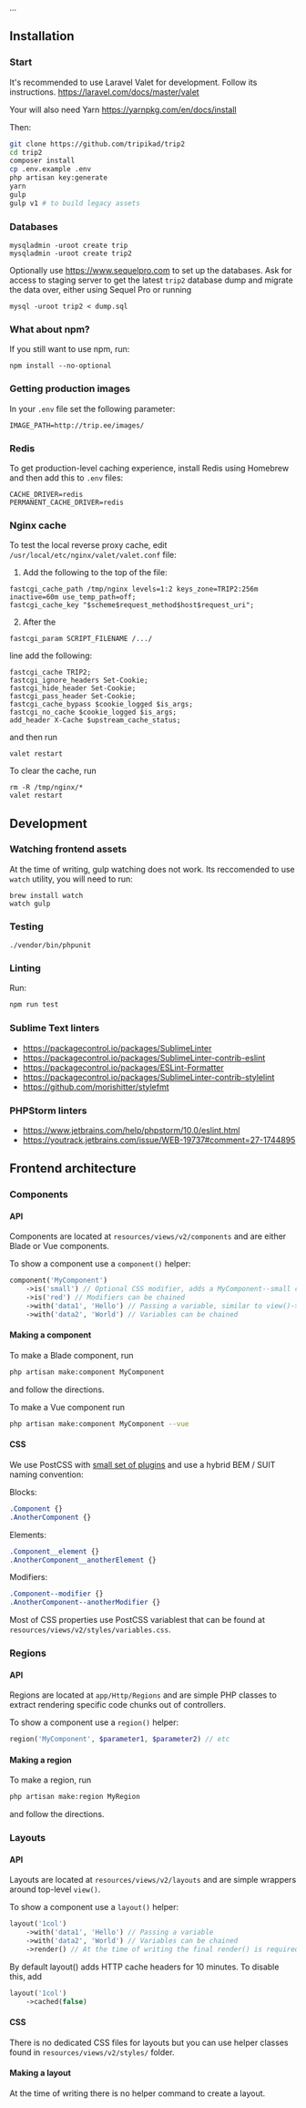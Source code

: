 ...

## Installation

### Start

It's recommended to use Laravel Valet for development. Follow its instructions. https://laravel.com/docs/master/valet

Your will also need Yarn https://yarnpkg.com/en/docs/install

Then:

```sh
git clone https://github.com/tripikad/trip2
cd trip2
composer install
cp .env.example .env
php artisan key:generate
yarn
gulp
gulp v1 # to build legacy assets
```

### Databases

```
mysqladmin -uroot create trip
mysqladmin -uroot create trip2
```

Optionally use https://www.sequelpro.com to set up the databases. Ask for access to staging server to get the latest `trip2` database dump and migrate the data over, either using Sequel Pro or running

```
mysql -uroot trip2 < dump.sql
```

### What about npm?

If you still want to use npm, run:

```
npm install --no-optional
```

### Getting production images

In your `.env` file set the following parameter:

```
IMAGE_PATH=http://trip.ee/images/
```

### Redis

To get production-level caching experience, install Redis using Homebrew and then
add this to `.env` files:

```
CACHE_DRIVER=redis
PERMANENT_CACHE_DRIVER=redis
```

### Nginx cache

To test the local reverse proxy cache, edit `/usr/local/etc/nginx/valet/valet.conf` file:

1. Add the following to the top of the file:

```nginx
fastcgi_cache_path /tmp/nginx levels=1:2 keys_zone=TRIP2:256m inactive=60m use_temp_path=off; 
fastcgi_cache_key "$scheme$request_method$host$request_uri";
```

2. After the

```
fastcgi_param SCRIPT_FILENAME /.../
```

line add the following:

```nginx
fastcgi_cache TRIP2;
fastcgi_ignore_headers Set-Cookie; 
fastcgi_hide_header Set-Cookie;
fastcgi_pass_header Set-Cookie;
fastcgi_cache_bypass $cookie_logged $is_args;
fastcgi_no_cache $cookie_logged $is_args;
add_header X-Cache $upstream_cache_status;
```

and then run

```
valet restart
```

To clear the cache, run

```
rm -R /tmp/nginx/*
valet restart
```

## Development

### Watching frontend assets

At the time of writing, gulp watching does not work. Its reccomended to use `watch` utility, you will need to run:

```
brew install watch
watch gulp
```

### Testing

```
./vendor/bin/phpunit
```

### Linting

Run:

```sh
npm run test
```

### Sublime Text linters

* https://packagecontrol.io/packages/SublimeLinter
* https://packagecontrol.io/packages/SublimeLinter-contrib-eslint
* https://packagecontrol.io/packages/ESLint-Formatter
* https://packagecontrol.io/packages/SublimeLinter-contrib-stylelint
* https://github.com/morishitter/stylefmt

### PHPStorm linters

* https://www.jetbrains.com/help/phpstorm/10.0/eslint.html
* https://youtrack.jetbrains.com/issue/WEB-19737#comment=27-1744895

## Frontend architecture

### Components

#### API

Components are located at ```resources/views/v2/components``` and are either Blade or Vue components.

To show a component use a ```component()``` helper:

```php
component('MyComponent')
    ->is('small') // Optional CSS modifier, adds a MyComponent--small class
    ->is('red') // Modifiers can be chained
    ->with('data1', 'Hello') // Passing a variable, similar to view()->with()
    ->with('data2', 'World') // Variables can be chained
```

#### Making a component

To make a Blade component, run

```sh
php artisan make:component MyComponent
```

and follow the directions.

To make a Vue component run

```sh
php artisan make:component MyComponent --vue
```

#### CSS

We use PostCSS with [small set of plugins](https://github.com/tripikad/trip2/blob/master/elixir/postcss.js#L17) and use a hybrid BEM / SUIT naming 
convention:

Blocks:

```css
.Component {}
.AnotherComponent {}
```

Elements:

```css
.Component__element {}
.AnotherComponent__anotherElement {}
```

Modifiers:

```css
.Component--modifier {}
.AnotherComponent--anotherModifier {}
```

Most of CSS properties use PostCSS variablest that can be found at `resources/views/v2/styles/variables.css`.

### Regions

#### API

Regions are located at ```app/Http/Regions``` and are simple PHP classes to extract rendering specific code chunks out of controllers.


To show a component use a ```region()``` helper:

```php
region('MyComponent', $parameter1, $parameter2) // etc
```

#### Making a region

To make a region, run

```sh
php artisan make:region MyRegion
```

and follow the directions.


### Layouts

#### API

Layouts are located at ```resources/views/v2/layouts``` and are simple wrappers around top-level ```view()```.

To show a component use a ```layout()``` helper:

```php
layout('1col')
    ->with('data1', 'Hello') // Passing a variable
    ->with('data2', 'World') // Variables can be chained
    ->render() // At the time of writing the final render() is required
```

By default layout() adds HTTP cache headers for 10 minutes. To disable this, add

```php
layout('1col')
    ->cached(false)
```

#### CSS

There is no dedicated CSS files for layouts but you can use helper classes found in `resources/views/v2/styles/` folder.

#### Making a layout

At the time of writing there is no helper command to create a layout.

